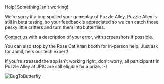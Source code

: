Help! Something isn't working!

We’re sorry if a bug spoiled your gameplay of Puzzle Alley.  Puzzle Alley is still in beta testing, so your feedback is appreciated so we can catch those pesky little critters and turn them into butterflies.

[Contact us](mailto:bugreport@puzzlealley.com) with a description of your error, with screenshots if possible.

You can also stop by the Rose Cat Khan booth for in-person help. Just ask for Jamil, he's our tech expert!

If you're stressed the app isn't working right, don't worry, all participants in Puzzle Alley at JPIC are still eligible for a prize. :-)

![BugToButterfly](https://storage.googleapis.com/flow-puzzle-hunt/bugreport-sm.jpg)
